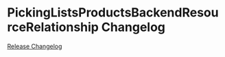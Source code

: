 # PickingListsProductsBackendResourceRelationship Changelog

[Release Changelog](https://github.com/spryker/picking-lists-products-backend-resource-relationship/releases)
